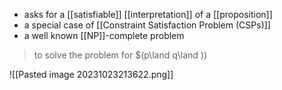- asks for a [[satisfiable]] [[interpretation]] of a [[proposition]]
- a special case of [[Constraint Satisfaction Problem (CSPs)]]
- a well known [[NP]]-complete problem

> to solve the problem for
> $(p\land q\land \))

![[Pasted image 20231023213622.png]]
